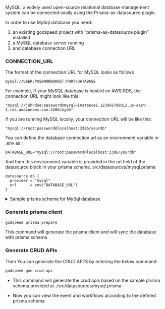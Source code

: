 MySQL, a widely used open-source relational database management system can be connected easily using the Prisma-as-datasource plugin.

In order to use MySql database you need:
 1.	an existing godspeed project with “prisma-as-datasource plugin” installed
 2.	a MySQL database server running
 3.	and database connection URL

### CONNECTION_URL
The format of the connection URL for MySQL looks as follows 
```
mysql://USER:PASSWORD@HOST:PORT/DATABASE
```
For example,
If your MySQL database is hosted on AWS RDS, the connection URL might look like this:
```
"mysql://johndoe:password@mysql–instance1.123456789012.us-east-1.rds.amazonaws.com:3306/mydb"
```

If you are running MySQL locally, your connection URL will be like this:
```
"mysql://root:password@localhost:3306/yourdb"
```

You can define the database connection url as an environment variable in .env as :
```
DATABASE_URL="mysql://root:password@localhost:3306/yourdb"
```
And then this environment variable is provided in the url field of the datasource block in your prisma schema.
src/datasources/mysql.prisma
```
datasource db {
  provider = "mysql"
  url      = env("DATABASE_URL") 
}
```
<details>
<summary> Sample prisma schema for MySql database  </summary>

```
datasource db {
  provider = "mysql"
  url      = env("DATABASE_URL")
}
generator client {
  provider = "prisma-client-js"
  output = "./prisma-clients/mysql"
  previewFeatures = ["metrics"]
}

model User {
  id    Int     @id @default(autoincrement())
  email String  @unique
  name  String?
  posts Post[]
}

model Post {
  id        Int     @id @default(autoincrement())
  title     String
  content   String?
  published Boolean @default(false)
  author    User    @relation(fields: [authorId], references: [id])
  authorId  Int
}
```
</details>

### Generate prisma client
```bash
godspeed prisma prepare
```
This command will generate the prisma client and will sync the database with prisma schema

### Generate CRUD APIs
Then You can generate the CRUD API'S by entering the below command:
```bash
godspeed gen-crud-api
```
* This command will generate the crud apis based on the sample prisma schema provided at ./src/datasources/mysql.prisma

* Now you can view the event and workflows according to the defined prisma schema

